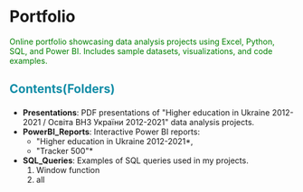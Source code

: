 # Portfolio
<p style="color: green;">Online portfolio showcasing data analysis projects using Excel, Python, SQL, and Power BI. Includes sample datasets, visualizations, and code examples.</p>

## <p style="color: #118DA7;">Contents(Folders)</p>

- **Presentations**: PDF presentations of  "Higher education in Ukraine 2012-2021 / Освіта ВНЗ України 2012-2021" data analysis projects.
- **PowerBI_Reports**: Interactive Power BI reports:
    * "Higher education in Ukraine 2012-2021*, 
    * "Tracker 500"*
- **SQL_Queries**: Examples of SQL queries used in my projects.
  1. Window function
  2. all
